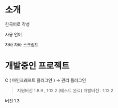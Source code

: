 소개
===

한국어로 작성

사용 언어

자바
자바 스크립트



개발중인 프로젝트
===

C ( 마인크래프트 플러그인 )
-> 관리 플러그인
 > 지원버전 1.8.9 , 1.12.2 (테스트 완료)
 > 개발버전 : 1.12.2
 
 버전 1.3
